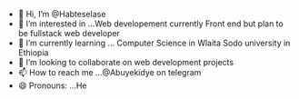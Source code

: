 - 👋 Hi, I’m @Habteselase
- 👀 I’m interested in ...Web developement currently Front end but plan to be fullstack web developer
- 🌱 I’m currently learning ... Computer Science in Wlaita Sodo university in Ethiopia
- 💞️ I’m looking to collaborate on web development projects
- 📫 How to reach me ...@Abuyekidye on telegram
- 😄 Pronouns: ...He


